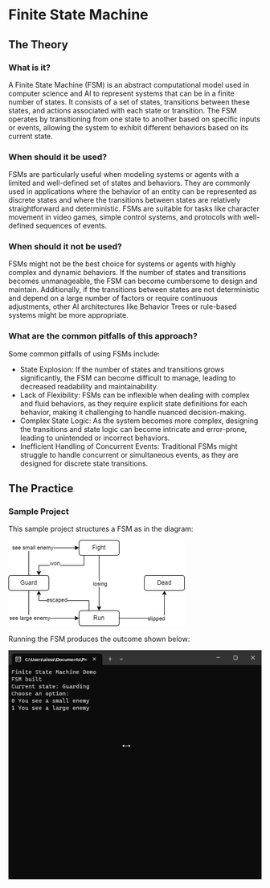 # Finite State Machine
## The Theory
### What is it?
A Finite State Machine (FSM) is an abstract computational model used in computer science and AI to represent systems that can be in a finite number of states.
It consists of a set of states, transitions between these states, and actions associated with each state or transition.
The FSM operates by transitioning from one state to another based on specific inputs or events, allowing the system to exhibit different behaviors based on its current state.
### When should it be used?
FSMs are particularly useful when modeling systems or agents with a limited and well-defined set of states and behaviors.
They are commonly used in applications where the behavior of an entity can be represented as discrete states and where the transitions between states are relatively straightforward and deterministic.
FSMs are suitable for tasks like character movement in video games, simple control systems, and protocols with well-defined sequences of events.
### When should it not be used?
FSMs might not be the best choice for systems or agents with highly complex and dynamic behaviors.
If the number of states and transitions becomes unmanageable, the FSM can become cumbersome to design and maintain.
Additionally, if the transitions between states are not deterministic and depend on a large number of factors or require continuous adjustments,
other AI architectures like Behavior Trees or rule-based systems might be more appropriate.
### What are the common pitfalls of this approach?
Some common pitfalls of using FSMs include:
* State Explosion: If the number of states and transitions grows significantly, the FSM can become difficult to manage, leading to decreased readability and maintainability.
* Lack of Flexibility: FSMs can be inflexible when dealing with complex and fluid behaviors, as they require explicit state definitions for each behavior, making it challenging to handle nuanced decision-making.
* Complex State Logic: As the system becomes more complex, designing the transitions and state logic can become intricate and error-prone, leading to unintended or incorrect behaviors.
* Inefficient Handling of Concurrent Events: Traditional FSMs might struggle to handle concurrent or simultaneous events, as they are designed for discrete state transitions.
## The Practice
### Sample Project
This sample project structures a FSM as in the diagram:

![](finite-state-machine.png)

Running the FSM produces the outcome shown below:

![](demo.gif)
